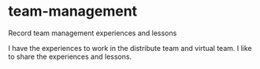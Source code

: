 # team-management
Record team management experiences and lessons

I have the experiences to work in the distribute team and virtual team.  I like to share the experiences and lessons. 
